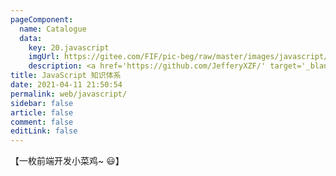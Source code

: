 ```yaml
---
pageComponent: 
  name: Catalogue
  data: 
    key: 20.javascript
    imgUrl: https://gitee.com/FIF/pic-beg/raw/master/images/javascript/js-logo.png
    description: <a href='https://github.com/JefferyXZF/' target='_blank'>jeffery</a>的 JavaScript 知识体系
title: JavaScript 知识体系
date: 2021-04-11 21:50:54
permalink: web/javascript/
sidebar: false
article: false
comment: false
editLink: false
---
```


【一枚前端开发小菜鸡~ 😃】
